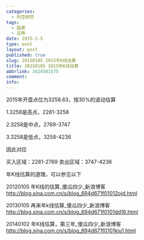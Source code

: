 ```yaml
---
categories:
  - 时空研究
tags:
  - 股票
  - 证券
date: 2015-1-5
type: post
layout: post
published: true
slug: 20150105 2015年K线估算
title: 20150105 2015年K线估算
abbrlink: 3424581575
comment:
info:
---
```


2015年开盘点位为3258.63，按30%的波动估算

1.3258是高点，2281-3258

2.3258是中点，2769-3747

3.3258是低点，3258-4236

因此对应

买入区域：2281-2769
卖出区域：3747-4236


年K线估算的道理，可以参见以下

20120105 年K线的估算_傻瓜四少_新浪博客
http://blog.sina.com.cn/s/blog_694d671f01012ojd.html

20130105 再来年k线估算_傻瓜四少_新浪博客
http://blog.sina.com.cn/s/blog_694d671f0101dd16.html

20140102 年K线估算，第三年_傻瓜四少_新浪博客
http://blog.sina.com.cn/s/blog_694d671f0101kiu1.html
